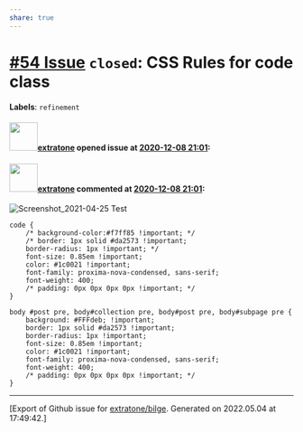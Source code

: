 ```yaml
---
share: true
---
```

# [\#54 Issue](https://github.com/extratone/bilge/issues/54) `closed`: CSS Rules for code class
**Labels**: `refinement`


#### <img src="https://avatars.githubusercontent.com/u/43663476?u=5047287ff0b8c3ce7f7e5858d204c9b3e57d8e44&v=4" width="50">[extratone](https://github.com/extratone) opened issue at [2020-12-08 21:01](https://github.com/extratone/bilge/issues/54):



#### <img src="https://avatars.githubusercontent.com/u/43663476?u=5047287ff0b8c3ce7f7e5858d204c9b3e57d8e44&v=4" width="50">[extratone](https://github.com/extratone) commented at [2020-12-08 21:01](https://github.com/extratone/bilge/issues/54#issuecomment-826442852):

![Screenshot_2021-04-25 Test](https://user-images.githubusercontent.com/43663476/116017125-58831e00-a604-11eb-94b2-c7778c0aab1a.png)
```
code {
    /* background-color:#f7ff85 !important; */
    /* border: 1px solid #da2573 !important;
    border-radius: 1px !important; */
    font-size: 0.85em !important;
    color: #1c0021 !important;
    font-family: proxima-nova-condensed, sans-serif;
    font-weight: 400;
    /* padding: 0px 0px 0px 0px !important; */
}

body #post pre, body#collection pre, body#post pre, body#subpage pre {
    background: #FFFdeb; !important;
    border: 1px solid #da2573 !important;
    border-radius: 1px !important;
    font-size: 0.85em !important;
    color: #1c0021 !important;
    font-family: proxima-nova-condensed, sans-serif;
    font-weight: 400;
    /* padding: 0px 0px 0px 0px !important; */
}
```


-------------------------------------------------------------------------------



[Export of Github issue for [extratone/bilge](https://github.com/extratone/bilge). Generated on 2022.05.04 at 17:49:42.]
